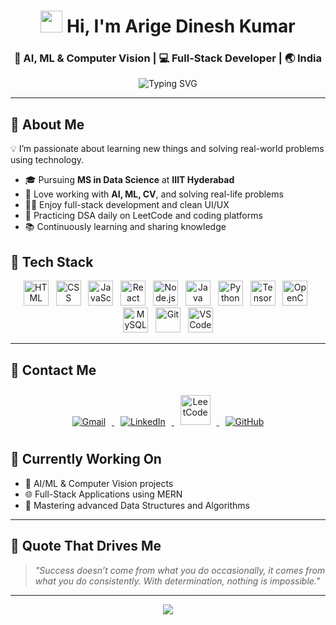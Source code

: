 <h1 align="center">
  <img src="https://media.giphy.com/media/hvRJCLFzcasrR4ia7z/giphy.gif" width="35" />
  Hi, I'm Arige Dinesh Kumar
</h1>

<h3 align="center">🤖 AI, ML & Computer Vision | 💻 Full-Stack Developer | 🌏 India</h3>


<p align="center">
  <img src="https://readme-typing-svg.demolab.com?font=Fira+Code&size=24&duration=3000&pause=1000&color=00F7FF&center=true&vCenter=true&width=800&lines=MS+in+Data+Science+%40+IIIT+Hyderabad;AI+%7C+ML+%7C+Computer+Vision+Explorer;Full-Stack+Developer+%7C+Problem+Solver" alt="Typing SVG" />
</p>

---
## 🧠 About Me
💡 I’m passionate about learning new things and solving real-world problems using technology.

- 🎓 Pursuing **MS in Data Science** at **IIIT Hyderabad**
- 🧠 Love working with **AI, ML, CV**, and solving real-life problems
- 🧑‍💻 Enjoy full-stack development and clean UI/UX
- 🧩 Practicing DSA daily on LeetCode and coding platforms
- 📚 Continuously learning and sharing knowledge

## 🚀 Tech Stack

<p align="center">
  <img src="https://cdn.jsdelivr.net/gh/devicons/devicon/icons/html5/html5-original.svg" height="40" alt="HTML" />
  &nbsp;
  <img src="https://cdn.jsdelivr.net/gh/devicons/devicon/icons/css3/css3-original.svg" height="40" alt="CSS" />
  &nbsp;
  <img src="https://cdn.jsdelivr.net/gh/devicons/devicon/icons/javascript/javascript-original.svg" height="40" alt="JavaScript" />
  &nbsp;
  <img src="https://cdn.jsdelivr.net/gh/devicons/devicon/icons/react/react-original.svg" height="40" alt="React" />
  &nbsp;
  <img src="https://cdn.jsdelivr.net/gh/devicons/devicon/icons/nodejs/nodejs-original.svg" height="40" alt="Node.js" />
  &nbsp;
  <img src="https://cdn.jsdelivr.net/gh/devicons/devicon/icons/java/java-original.svg" height="40" alt="Java" />
  &nbsp;
  <img src="https://cdn.jsdelivr.net/gh/devicons/devicon/icons/python/python-original.svg" height="40" alt="Python" />
  &nbsp;
  <img src="https://cdn.jsdelivr.net/gh/devicons/devicon/icons/tensorflow/tensorflow-original.svg" height="40" alt="TensorFlow" />
  &nbsp;
  <img src="https://cdn.jsdelivr.net/gh/devicons/devicon/icons/opencv/opencv-original.svg" height="40" alt="OpenCV" />
  &nbsp;
  <img src="https://cdn.jsdelivr.net/gh/devicons/devicon/icons/mysql/mysql-original.svg" height="40" alt="MySQL" />
  &nbsp;
  <img src="https://cdn.jsdelivr.net/gh/devicons/devicon/icons/git/git-original.svg" height="40" alt="Git" />
  &nbsp;
  <img src="https://cdn.jsdelivr.net/gh/devicons/devicon/icons/vscode/vscode-original.svg" height="40" alt="VS Code" />
</p>



---

## 💼 Contact Me

<p align="center">
  <a href="mailto:dinesh.arige@gmail.com" target="_blank">
    <img src="https://img.icons8.com/fluent/48/gmail-new.png" alt="Gmail" title="Gmail" style="margin: 10px;" />
  </a>
  <a href="https://www.linkedin.com/in/dinesh-kumar-arige-5275a4246/" target="_blank">
    <img src="https://img.icons8.com/fluent/48/linkedin.png" alt="LinkedIn" title="LinkedIn" style="margin: 10px;" />
  </a>
  <a href="https://leetcode.com/" target="_blank">
    <img src="https://upload.wikimedia.org/wikipedia/commons/1/19/LeetCode_logo_black.png" height="48" alt="LeetCode" title="LeetCode" style="margin: 10px;" />
  </a>
  <a href="https://github.com/dinesh43431" target="_blank">
    <img src="https://img.icons8.com/ios-glyphs/48/000000/github.png" alt="GitHub" title="GitHub" style="margin: 10px;" />
  </a>
</p>


## 📌 Currently Working On

- 🤖 AI/ML & Computer Vision projects  
- 🌐 Full-Stack Applications using MERN  
- 🧠 Mastering advanced Data Structures and Algorithms

---

## 💬 Quote That Drives Me

> _"Success doesn’t come from what you do occasionally, it comes from what you do consistently. With determination, nothing is impossible."_  


---

<p align="center">
  <img src="https://readme-typing-svg.demolab.com?font=Source+Code+Pro&size=18&pause=1500&color=F7FF00&center=true&vCenter=true&width=650&lines=Keep+Building...;Keep+Learning...;Keep+Growing..." />
</p>
